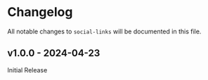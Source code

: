 # Changelog

All notable changes to `social-links` will be documented in this file.

## v1.0.0 - 2024-04-23

Initial Release
